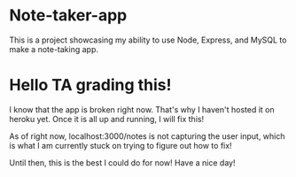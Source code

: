# Note-taker-app
This is a project showcasing my ability to use Node, Express, and MySQL to make a note-taking app.

<h1>Hello TA grading this!</h1>
<p>I know that the app is broken right now. That's why I haven't hosted it on heroku yet. Once it is all up and running, I will fix this!</p>

<p>As of right now, localhost:3000/notes is not capturing the user input, which is what I am currently stuck on trying to figure out how to fix!</p>

<p>Until then, this is the best I could do for now! Have a nice day!</p>